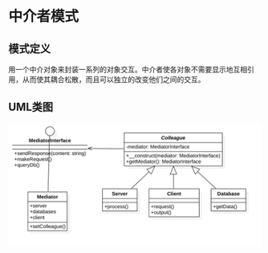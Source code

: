 # 中介者模式

## 模式定义
用一个中介对象来封装一系列的对象交互。中介者使各对象不需要显示地互相引用，从而使其耦合松散，而且可以独立的改变他们之间的交互。

## UML类图
![中介者模式](./Mediator.png)
